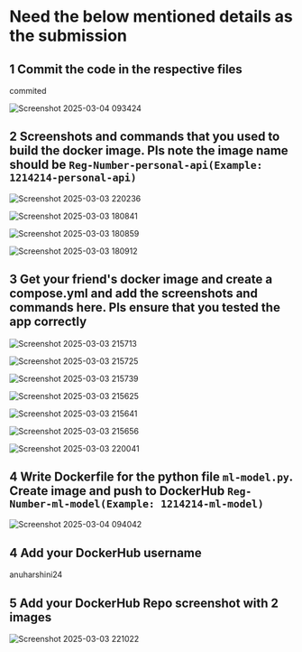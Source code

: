 # Need the below mentioned details as the submission
## 1 Commit the code in the respective files

commited

![Screenshot 2025-03-04 093424](https://github.com/user-attachments/assets/2f350539-53bf-4a0d-a340-04c46d52744a)

## 2 Screenshots and commands that you used to build the docker image. Pls note the image name should be `Reg-Number-personal-api(Example: 1214214-personal-api)`
![Screenshot 2025-03-03 220236](https://github.com/user-attachments/assets/64bdea57-7fa3-436f-8dad-d1a57686faa9)

![Screenshot 2025-03-03 180841](https://github.com/user-attachments/assets/73ee6c50-4863-4d71-bb5a-75e5ec358236)

![Screenshot 2025-03-03 180859](https://github.com/user-attachments/assets/0830e6f6-3539-40f0-8fc8-d1beac85f215)

![Screenshot 2025-03-03 180912](https://github.com/user-attachments/assets/168f7ab5-0a27-442b-9619-0c9569f02f9f)

## 3 Get your friend's docker image and create a compose.yml and add the screenshots and commands here. Pls ensure that you tested the app correctly
![Screenshot 2025-03-03 215713](https://github.com/user-attachments/assets/f52b4388-c42f-4ee1-8304-e08c82e36907)

![Screenshot 2025-03-03 215725](https://github.com/user-attachments/assets/725a2bb5-74ca-46d3-a898-10bf855ff821)

![Screenshot 2025-03-03 215739](https://github.com/user-attachments/assets/2ba12afe-084c-47a5-9666-f2954710b38e)

![Screenshot 2025-03-03 215625](https://github.com/user-attachments/assets/22be3803-d588-47b9-9b12-a6de4a34273e)

![Screenshot 2025-03-03 215641](https://github.com/user-attachments/assets/2f2ed872-1852-4fd3-a0bf-bebe88200a34)

![Screenshot 2025-03-03 215656](https://github.com/user-attachments/assets/64d2d5bc-568b-426e-a22c-654ab2d23b2a)

![Screenshot 2025-03-03 220041](https://github.com/user-attachments/assets/d01f4fe0-9eac-4fe9-b2ba-7d833436a4a3)

## 4 Write Dockerfile for the python file `ml-model.py`. Create image and push to DockerHub `Reg-Number-ml-model(Example: 1214214-ml-model)`

![Screenshot 2025-03-04 094042](https://github.com/user-attachments/assets/ce151de3-2a8f-4f50-95e1-f52e2a6b29fa)


## 4 Add your DockerHub username
anuharshini24
## 5 Add your DockerHub Repo screenshot with 2 images
![Screenshot 2025-03-03 221022](https://github.com/user-attachments/assets/425e8773-2be1-4faf-9a4f-a7bcdb3ee41a)
